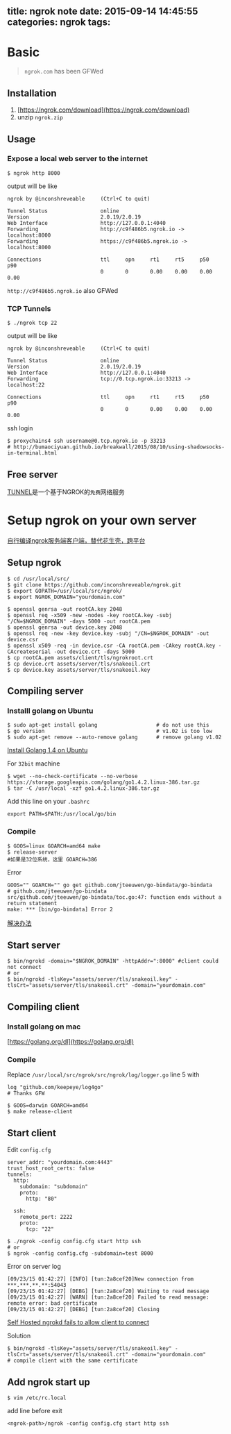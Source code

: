 title: ngrok note
date: 2015-09-14 14:45:55
categories: ngrok
tags:
---

# Basic 

> `ngrok.com` has been GFWed

## Installation
1. [https://ngrok.com/download](https://ngrok.com/download)
2. unzip `ngrok.zip`

<!--more-->

## Usage

### Expose a local web server to the internet

```
$ ngrok http 8000
```
output will be like

```
ngrok by @inconshreveable     (Ctrl+C to quit)

Tunnel Status                 online
Version                       2.0.19/2.0.19
Web Interface                 http://127.0.0.1:4040
Forwarding                    http://c9f486b5.ngrok.io -> localhost:8000
Forwarding                    https://c9f486b5.ngrok.io -> localhost:8000

Connections                   ttl     opn     rt1     rt5     p50     p90
                              0       0       0.00    0.00    0.00    0.00
```

`http://c9f486b5.ngrok.io` also GFWed

### TCP Tunnels

```
$ ./ngrok tcp 22
```

output will be like

```
ngrok by @inconshreveable     (Ctrl+C to quit)

Tunnel Status                 online
Version                       2.0.19/2.0.19
Web Interface                 http://127.0.0.1:4040
Forwarding                    tcp://0.tcp.ngrok.io:33213 -> localhost:22

Connections                   ttl     opn     rt1     rt5     p50     p90
                              0       0       0.00    0.00    0.00    0.00
```

ssh login

```
$ proxychains4 ssh username@0.tcp.ngrok.io -p 33213
# http://bumaociyuan.github.io/breakwall/2015/08/10/using-shadowsocks-in-terminal.html
```

## Free server
[TUNNEL](http://www.tunnel.mobi/)是一个基于NGROK的`免费`网络服务

# Setup ngrok on your own server

[自行编译ngrok服务端客户端，替代花生壳，跨平台](http://www.ekan001.com/articles/38)



## Setup ngrok

```
$ cd /usr/local/src/
$ git clone https://github.com/inconshreveable/ngrok.git
$ export GOPATH=/usr/local/src/ngrok/
$ export NGROK_DOMAIN="yourdomain.com"
```

```
$ openssl genrsa -out rootCA.key 2048
$ openssl req -x509 -new -nodes -key rootCA.key -subj "/CN=$NGROK_DOMAIN" -days 5000 -out rootCA.pem
$ openssl genrsa -out device.key 2048
$ openssl req -new -key device.key -subj "/CN=$NGROK_DOMAIN" -out device.csr
$ openssl x509 -req -in device.csr -CA rootCA.pem -CAkey rootCA.key -CAcreateserial -out device.crt -days 5000
$ cp rootCA.pem assets/client/tls/ngrokroot.crt
$ cp device.crt assets/server/tls/snakeoil.crt 
$ cp device.key assets/server/tls/snakeoil.key
```

## Compiling server

### Installl golang on Ubuntu
```
$ sudo apt-get install golang 					# do not use this
$ go version 									# v1.02 is too low
$ sudo apt-get remove --auto-remove golang		# remove golang v1.02
```
[Install Golang 1.4 on Ubuntu](https://ubuntu.kertaskampus.com/install-golang-1.4-on-ubuntu/)

For `32bit` machine

```
$ wget --no-check-certificate --no-verbose https://storage.googleapis.com/golang/go1.4.2.linux-386.tar.gz
$ tar -C /usr/local -xzf go1.4.2.linux-386.tar.gz
```

Add this line on your `.bashrc`

```
export PATH=$PATH:/usr/local/go/bin
```
### Compile

```
$ GOOS=linux GOARCH=amd64 make 
$ release-server
#如果是32位系统，这里 GOARCH=386
```

Error

```
GOOS="" GOARCH="" go get github.com/jteeuwen/go-bindata/go-bindata
# github.com/jteeuwen/go-bindata
src/github.com/jteeuwen/go-bindata/toc.go:47: function ends without a return statement
make: *** [bin/go-bindata] Error 2
```
[解决办法](https://github.com/inconshreveable/ngrok/issues/237)

## Start server

```
$ bin/ngrokd -domain="$NGROK_DOMAIN" -httpAddr=":8000" #client could not connect
# or
$ bin/ngrokd -tlsKey="assets/server/tls/snakeoil.key" -tlsCrt="assets/server/tls/snakeoil.crt" -domain="yourdomain.com"
```

## Compiling client
### Install golang on mac
[https://golang.org/dl](https://golang.org/dl)

### Compile

Replace `/usr/local/src/ngrok/src/ngrok/log/logger.go` line 5 with 

```
log "github.com/keepeye/log4go"
# Thanks GFW
```

```
$ GOOS=darwin GOARCH=amd64
$ make release-client
```

## Start client

Edit `config.cfg`

```
server_addr: "yourdomain.com:4443"
trust_host_root_certs: false
tunnels:
  http:
    subdomain: "subdomain"
    proto:
      http: "80"
 
  ssh:
    remote_port: 2222
    proto:
      tcp: "22"
```

```
$ ./ngrok -config config.cfg start http ssh
# or
$ ngrok -config config.cfg -subdomain=test 8000
```



Error on server log

```
[09/23/15 01:42:27] [INFO] [tun:2a8cef20]New connection from ***.***.**.**:54043
[09/23/15 01:42:27] [DEBG] [tun:2a8cef20] Waiting to read message
[09/23/15 01:42:27] [WARN] [tun:2a8cef20] Failed to read message: remote error: bad certificate
[09/23/15 01:42:27] [DEBG] [tun:2a8cef20] Closing
```
[Self Hosted ngrokd fails to allow client to connect](https://github.com/inconshreveable/ngrok/issues/84)

Solution

```
$ bin/ngrokd -tlsKey="assets/server/tls/snakeoil.key" -tlsCrt="assets/server/tls/snakeoil.crt" -domain="yourdomain.com"
# compile client with the same certificate
```

## Add ngrok start up

```
$ vim /etc/rc.local
```
add line before exit

```
<ngrok-path>/ngrok -config config.cfg start http ssh
```